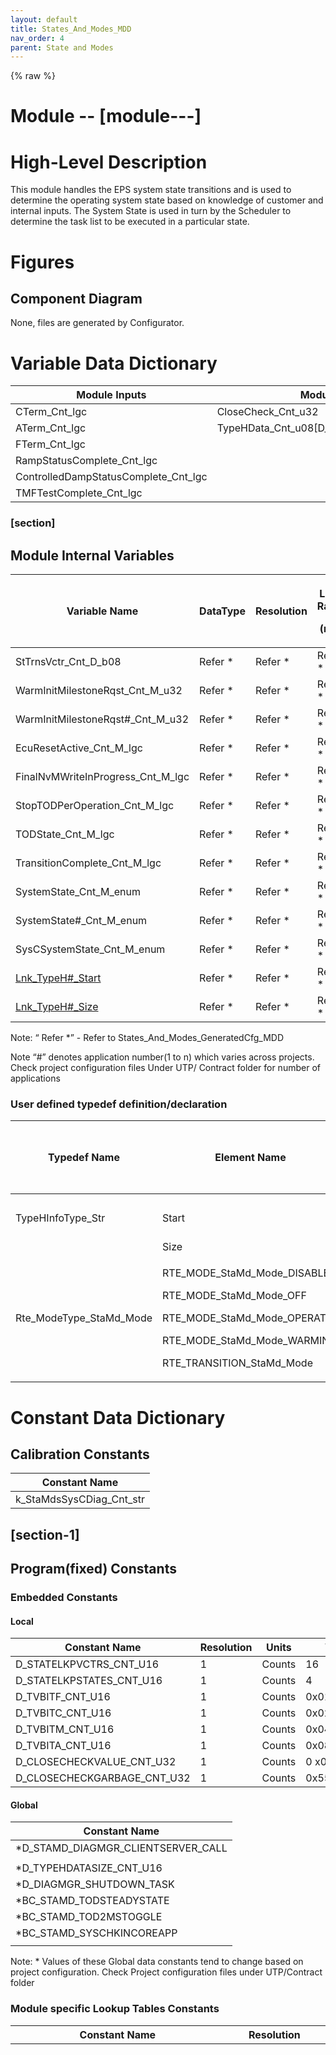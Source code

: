 ```yaml
---
layout: default
title: States_And_Modes_MDD
nav_order: 4
parent: State and Modes
---
```

{% raw %}
# Module --  [module---]

# High-Level Description

This module handles the EPS system state transitions and is used to
determine the operating system state based on knowledge of customer and
internal inputs. The System State is used in turn by the Scheduler to
determine the task list to be executed in a particular state.

# Figures

## Component Diagram 

None, files are generated by Configurator.

#  Variable Data Dictionary

| Module Inputs                        | Module Outputs                               |
|------------------------------------|------------------------------------|
| CTerm_Cnt_lgc                        | CloseCheck_Cnt_u32                           |
| ATerm_Cnt_lgc                        | TypeHData_Cnt_u08\[D_TYPEHDATASIZE_CNT_U16\] |
| FTerm_Cnt_lgc                        |                                              |
| RampStatusComplete_Cnt_lgc           |                                              |
| ControlledDampStatusComplete_Cnt_lgc |                                              |
| TMFTestComplete_Cnt_lgc              |                                              |

###  [section]

## Module Internal Variables

<table>
<colgroup>
<col style="width: 19%" />
<col style="width: 8%" />
<col style="width: 8%" />
<col style="width: 6%" />
<col style="width: 7%" />
<col style="width: 10%" />
<col style="width: 38%" />
</colgroup>
<thead>
<tr class="header">
<th>Variable Name</th>
<th>DataType</th>
<th>Resolution</th>
<th><p>Legal Range</p>
<p>(min)</p></th>
<th><p>Legal Range</p>
<p>(max)</p></th>
<th>Multiplicity</th>
<th>Software Segment</th>
</tr>
</thead>
<tbody>
<tr class="odd">
<td>StTrnsVctr_Cnt_D_b08</td>
<td>Refer *</td>
<td>Refer *</td>
<td>Refer *</td>
<td>Refer *</td>
<td>1:1</td>
<td>STAMD#_START_SEC_VAR_CLEARED_8</td>
</tr>
<tr class="even">
<td>WarmInitMilestoneRqst_Cnt_M_u32</td>
<td>Refer *</td>
<td>Refer *</td>
<td>Refer *</td>
<td>Refer *</td>
<td>1:1</td>
<td>STAMD#_START_SEC_VAR_CLEARED_32</td>
</tr>
<tr class="odd">
<td>WarmInitMilestoneRqst#_Cnt_M_u32</td>
<td>Refer *</td>
<td>Refer *</td>
<td>Refer *</td>
<td>Refer *</td>
<td>0:n</td>
<td>STAMD#_START_SEC_VAR_CLEARED_32</td>
</tr>
<tr class="even">
<td>EcuResetActive_Cnt_M_lgc</td>
<td>Refer *</td>
<td>Refer *</td>
<td>Refer *</td>
<td>Refer *</td>
<td><u>1:1</u></td>
<td><u>STAMD#_START_SEC_VAR_CLEARED_BOOLEAN</u></td>
</tr>
<tr class="odd">
<td>FinalNvMWriteInProgress_Cnt_M_lgc</td>
<td>Refer *</td>
<td>Refer *</td>
<td>Refer *</td>
<td>Refer *</td>
<td>1:1</td>
<td>STAMD#_START_SEC_VAR_CLEARED_BOOLEAN</td>
</tr>
<tr class="even">
<td>StopTODPerOperation_Cnt_M_lgc</td>
<td>Refer *</td>
<td>Refer *</td>
<td>Refer *</td>
<td>Refer *</td>
<td>1:1</td>
<td>STAMD#_START_SEC_VAR_CLEARED_BOOLEAN</td>
</tr>
<tr class="odd">
<td>TODState_Cnt_M_lgc</td>
<td>Refer *</td>
<td>Refer *</td>
<td>Refer *</td>
<td>Refer *</td>
<td>1:1</td>
<td>STAMD#_START_SEC_VAR_CLEARED_BOOLEAN</td>
</tr>
<tr class="even">
<td>TransitionComplete_Cnt_M_lgc</td>
<td>Refer *</td>
<td>Refer *</td>
<td>Refer *</td>
<td>Refer *</td>
<td>1:1</td>
<td>STAMD#_START_SEC_VAR_CLEARED_BOOLEAN</td>
</tr>
<tr class="odd">
<td>SystemState_Cnt_M_enum</td>
<td>Refer *</td>
<td>Refer *</td>
<td>Refer *</td>
<td>Refer *</td>
<td>1:1</td>
<td>STAMD#_START_SEC_VAR_INIT_UNSPECIFIED</td>
</tr>
<tr class="even">
<td>SystemState#_Cnt_M_enum</td>
<td>Refer *</td>
<td>Refer *</td>
<td>Refer *</td>
<td>Refer *</td>
<td>0:n</td>
<td>STAMD#_START_SEC_VAR_INIT_UNSPECIFIED</td>
</tr>
<tr class="odd">
<td>SysCSystemState_Cnt_M_enum</td>
<td>Refer *</td>
<td>Refer *</td>
<td>Refer *</td>
<td>Refer *</td>
<td>1:1</td>
<td>STAMD#_START_SEC_VAR_INIT_UNSPECIFIED</td>
</tr>
<tr class="even">
<td><u>Lnk_TypeH#_Start</u></td>
<td>Refer *</td>
<td>Refer *</td>
<td>Refer *</td>
<td>Refer *</td>
<td>0:n</td>
<td>AP_STAMD_CONST</td>
</tr>
<tr class="odd">
<td><u>Lnk_TypeH#_Size</u></td>
<td>Refer *</td>
<td>Refer *</td>
<td>Refer *</td>
<td>Refer *</td>
<td>0:n</td>
<td>AP_STAMD_CONST</td>
</tr>
</tbody>
</table>

Note: “ Refer \*” - Refer to States_And_Modes_GeneratedCfg_MDD

Note “#” denotes application number(1 to n) which varies across
projects. Check project configuration files Under UTP/ Contract folder
for number of applications

### User defined typedef definition/declaration 

<table>
<colgroup>
<col style="width: 37%" />
<col style="width: 24%" />
<col style="width: 16%" />
<col style="width: 11%" />
<col style="width: 11%" />
</colgroup>
<thead>
<tr class="header">
<th>Typedef Name</th>
<th>Element Name</th>
<th>User Defined Type</th>
<th><p>Legal Range</p>
<p>(min)</p></th>
<th><p>Legal Range</p>
<p>(max)</p></th>
</tr>
</thead>
<tbody>
<tr class="odd">
<td></td>
<td></td>
<td></td>
<td></td>
<td></td>
</tr>
<tr class="even">
<td>TypeHInfoType_Str</td>
<td>Start</td>
<td>Const uint8 pointer</td>
<td>0</td>
<td>Full</td>
</tr>
<tr class="odd">
<td></td>
<td>Size</td>
<td>Uint32</td>
<td>0</td>
<td>Full</td>
</tr>
<tr class="even">
<td>Rte_ModeType_StaMd_Mode</td>
<td><p>RTE_MODE_StaMd_Mode_DISABLE</p>
<p>RTE_MODE_StaMd_Mode_OFF</p>
<p>RTE_MODE_StaMd_Mode_OPERATE</p>
<p>RTE_MODE_StaMd_Mode_WARMINIT</p>
<p>RTE_TRANSITION_StaMd_Mode</p></td>
<td>N/A</td>
<td>N/A</td>
<td>N/A</td>
</tr>
</tbody>
</table>

# Constant Data Dictionary

## Calibration Constants

| Constant Name            |
|--------------------------|
| k_StaMdsSysCDiag_Cnt_str |

##  [section-1]

## Program(fixed) Constants

### Embedded Constants

#### Local

| Constant Name               | Resolution | Units  | Value       |
|-----------------------------|------------|--------|-------------|
| D_STATELKPVCTRS_CNT_U16     | 1          | Counts | 16          |
| D_STATELKPSTATES_CNT_U16    | 1          | Counts | 4           |
| D_TVBITF_CNT_U16            | 1          | Counts | 0x01        |
| D_TVBITC_CNT_U16            | 1          | Counts | 0x02        |
| D_TVBITM_CNT_U16            | 1          | Counts | 0x04        |
| D_TVBITA_CNT_U16            | 1          | Counts | 0x08        |
| D_CLOSECHECKVALUE_CNT_U32   | 1          | Counts | 0 x00FF00FF |
| D_CLOSECHECKGARBAGE_CNT_U32 | 1          | Counts | 0x5555AAAA  |

#### Global

| Constant Name                                       |
|-----------------------------------------------------|
| \*D_STAMD_DIAGMGR_CLIENTSERVER_CALL                 |
|                                                     |
| \*D_TYPEHDATASIZE_CNT_U16                           |
| <span class="mark">\*D_DIAGMGR_SHUTDOWN_TASK</span> |
| \*BC_STAMD_TODSTEADYSTATE                           |
| \*BC_STAMD_TOD2MSTOGGLE                             |
| \*BC_STAMD_SYSCHKINCOREAPP                          |
|                                                     |

Note: \* Values of these Global data constants tend to change based on
project configuration. Check Project configuration files under
UTP/Contract folder

### Module specific Lookup Tables Constants

<table style="width:100%;">
<colgroup>
<col style="width: 32%" />
<col style="width: 11%" />
<col style="width: 40%" />
<col style="width: 16%" />
</colgroup>
<thead>
<tr class="header">
<th>Constant Name</th>
<th>Resolution</th>
<th>Value</th>
<th>Software Segment</th>
</tr>
</thead>
<tbody>
<tr class="odd">
<td>Rte_ModeType_StaMd_Mode t_StateLkpTbl_Cnt_u8
[D_STATELKPSTATES_CNT_U16] [D_STATELKPVCTRS_CNT_U16]</td>
<td>N/A</td>
<td><p>{ {RTE_MODE_StaMd_Mode_OFF,</p>
<blockquote>
<p>RTE_MODE_StaMd_Mode_OFF,</p>
<p>RTE_MODE_StaMd_Mode_OFF,</p>
<p>RTE_MODE_StaMd_Mode_OFF,</p>
<p>RTE_MODE_StaMd_Mode_OFF,</p>
<p>RTE_MODE_StaMd_Mode_OFF,</p>
<p>RTE_MODE_StaMd_Mode_OFF,</p>
<p>RTE_MODE_StaMd_Mode_OFF,</p>
<p>RTE_MODE_StaMd_Mode_DISABLE,</p>
<p>RTE_MODE_StaMd_Mode_DISABLE,</p>
<p>RTE_MODE_StaMd_Mode_WARMINIT,</p>
<p>RTE_MODE_StaMd_Mode_DISABLE,</p>
<p>RTE_MODE_StaMd_Mode_ DISABLE,</p>
<p>RTE_MODE_StaMd_Mode_ DISABLE,</p>
<p>RTE_MODE_StaMd_Mode_ WARMINIT,</p>
<p>RTE_MODE_StaMd_Mode_ DISABLE },</p>
</blockquote>
<p>{RTE_MODE_StaMd_Mode_OFF,</p>
<blockquote>
<p>RTE_MODE_StaMd_Mode_OFF,</p>
<p>RTE_MODE_StaMd_Mode_OFF,</p>
<p>RTE_MODE_StaMd_Mode_OFF,</p>
<p>RTE_MODE_StaMd_Mode_OFF,</p>
<p>RTE_MODE_StaMd_Mode_OFF,</p>
<p>RTE_MODE_StaMd_Mode_OFF,</p>
<p>RTE_MODE_StaMd_Mode_OFF,</p>
<p>RTE_MODE_StaMd_Mode_WARMINIT,</p>
<p>RTE_MODE_StaMd_Mode_WARMINIT,</p>
<p>RTE_MODE_StaMd_Mode_WARMINIT,</p>
<p>RTE_MODE_StaMd_Mode_WARMINIT,</p>
<p>RTE_MODE_StaMd_Mode_WARMINIT,</p>
<p>RTE_MODE_StaMd_Mode_WARMINIT,</p>
<p>RTE_MODE_StaMd_Mode_WARMINIT,</p>
<p>RTE_MODE_StaMd_Mode_WARMINIT},</p>
</blockquote>
<p>{RTE_MODE_StaMd_Mode_OPERATE,</p>
<blockquote>
<p>RTE_MODE_StaMd_Mode_OPERATE,</p>
<p>RTE_MODE_StaMd_Mode_OPERATE,</p>
<p>RTE_MODE_StaMd_Mode_OPERATE,</p>
<p>RTE_MODE_StaMd_Mode_DISABLE,</p>
<p>RTE_MODE_StaMd_Mode_DISABLE,</p>
<p>RTE_MODE_StaMd_Mode_DISABLE,</p>
<p>RTE_MODE_StaMd_Mode_DISABLE,</p>
<p>RTE_MODE_StaMd_Mode_OPERATE,</p>
<p>RTE_MODE_StaMd_Mode_OPERATE,</p>
<p>RTE_MODE_StaMd_Mode_OPERATE,</p>
<p>RTE_MODE_StaMd_Mode_OPERATE,</p>
<p>RTE_MODE_StaMd_Mode_DISABLE,</p>
<p>RTE_MODE_StaMd_Mode_DISABLE,</p>
<p>RTE_MODE_StaMd_Mode_DISABLE,</p>
<p>RTE_MODE_StaMd_Mode_DISABLE},</p>
</blockquote>
<p>{RTE_MODE_StaMd_Mode_DISABLE,</p>
<blockquote>
<p>RTE_MODE_StaMd_Mode_DISABLE,</p>
<p>RTE_MODE_StaMd_Mode_DISABLE,</p>
<p>RTE_MODE_StaMd_Mode_DISABLE,</p>
<p>RTE_MODE_StaMd_Mode_DISABLE,</p>
<p>RTE_MODE_StaMd_Mode_DISABLE,</p>
<p>RTE_MODE_StaMd_Mode_DISABLE,</p>
<p>RTE_MODE_StaMd_Mode_DISABLE,</p>
<p>RTE_MODE_StaMd_Mode_WARMINIT,</p>
<p>RTE_MODE_StaMd_Mode_DISABLE,</p>
<p>RTE_MODE_StaMd_Mode_WARMINIT,</p>
<p>RTE_MODE_StaMd_Mode_DISABLE,</p>
<p>RTE_MODE_StaMd_Mode_WARMINIT,</p>
<p>RTE_MODE_StaMd_Mode_DISABLE,</p>
<p>RTE_MODE_StaMd_Mode_OPERATE,</p>
<p>RTE_MODE_StaMd_Mode_DISABLE}</p>
</blockquote>
<p>}</p></td>
<td>CONST_UNSPECIFIED</td>
</tr>
<tr class="even">
<td>T_CurrentSystemState_Ptr_enum[ *SIZE]</td>
<td>N/A</td>
<td>Refer *</td>
<td>AP_STAMD_CONST</td>
</tr>
<tr class="odd">
<td>T_TypeHInfo_Cnt_Str[ *SIZE]</td>
<td>TypeHInfoType_Str</td>
<td>Refer *</td>
<td>AP_STAMD_CONST</td>
</tr>
<tr class="even">
<td>T_WarmInitMilestoneRqst_Ptr_enum[*SIZE]</td>
<td>N/A</td>
<td>Refer *</td>
<td>AP_STAMD_CONST</td>
</tr>
</tbody>
</table>

**Note:** The entries in the state lookup table rely on the fact that
generated values for the system state are maintained. If the generated
values are changed then the entries have to re arranged.

Note: \* SIZE for above tables varies across projects.Check Project
configuration files for size and elements of tables.**.**

Note: Refer \* **:** Refer to States_And_Modes_GeneratedCfg_MDD

# Functions/Macros used by the Sub-Modules 

## Library Functions / Macros 

The library functions / Macros that are called by the various sub
modules are identified below,

1.  

## Data Hiding Functions

None

## Global Functions/Macros Defined by this Module

### Process WarmInit Milestone Complete

| **Function Name**    | MilestoneRqst_WarmInitMilestoneComplete | Type        | Min | Max |
|--------------|-------------------------------|------------|--------|--------|
| **Arguments Passed** | user                                    | StaMd_Users | 0   | 31  |
| **Return Value**     | None                                    |             |     |     |

#### Description

![](ElectricPowerSteering_TexasInstruments_CHRYSLER_LWR_website/docs/StaMd/doc/mediax/media/image1.emf)

### Process WarmInit Milestone Not Complete

| **Function Name**    | MilestoneRqst_WarmInitMilestoneNotComplete | Type        | Min | Max |
|--------------|-------------------------------|------------|--------|--------|
| **Arguments Passed** | user                                       | StaMd_Users | 0   | 31  |
| **Return Value**     | None                                       |             |     |     |

#### Description

![](ElectricPowerSteering_TexasInstruments_CHRYSLER_LWR_website/docs/StaMd/doc/mediax/media/image2.emf)

### States and Modes ECU Reset

| **Function Name**    | StaMd_SCom_EcuReset | Type | Min | Max |
|----------------------|---------------------|------|-----|-----|
| **Arguments Passed** | none                |      |     |     |
| **Return Value**     | None                |      |     |     |

#### Description

EcuResetActive_Cnt_M_lgc = TRUE

### States and Modes Transition Function

| **Function Name**    | StaMd_Trns1 | Type | Min | Max |
|----------------------|-------------|------|-----|-----|
| **Arguments Passed** | none        |      |     |     |
| **Return Value**     | None        |      |     |     |

#### Description

WriteTypeH()

**\#if**(D_STAMD_DIAGMGR_CLIENTSERVER_CALL == STD_ON)

Rte_Call_DiagMgr_StaCtrl_Shutdown();

**\#else**

ActivateTask(D_DIAGMGR_SHUTDOWN_TASK);

**\#endif**

NVMWRITEALLFUNC()

FinalNvMWriteInProgress_Cnt_M_lgc = TRUE

*Note: D_STAMD_DIAGMGR_CLIENTSERVER_CALL is generated as STD_ON or
STD_OFF based on the configuration of the program.*

### States and Modes Initialization

| **Function Name**    | StaMd_Init1 | Type | Min | Max |
|----------------------|-------------|------|-----|-----|
| **Arguments Passed** | none        |      |     |     |
| **Return Value**     | None        |      |     |     |

#### Description

![](ElectricPowerSteering_TexasInstruments_CHRYSLER_LWR_website/docs/StaMd/doc/mediax/media/image3.emf)

### States and Modes Periodic

| **Function Name**    | StaMd_Per1 | Type | Min | Max |
|----------------------|------------|------|-----|-----|
| **Arguments Passed** | none       |      |     |     |
| **Return Value**     | None       |      |     |     |

#### Description![](ElectricPowerSteering_TexasInstruments_CHRYSLER_LWR_website/docs/StaMd/doc/mediax/media/image4.emf)

![](ElectricPowerSteering_TexasInstruments_CHRYSLER_LWR_website/docs/StaMd/doc/mediax/media/image5.emf)

### System State Check

<table>
<colgroup>
<col style="width: 16%" />
<col style="width: 39%" />
<col style="width: 17%" />
<col style="width: 13%" />
<col style="width: 12%" />
</colgroup>
<thead>
<tr class="header">
<th><strong>Function Name</strong></th>
<th>SystemStateCheck</th>
<th>Type</th>
<th>Min</th>
<th>Max</th>
</tr>
</thead>
<tbody>
<tr class="odd">
<td><strong>Arguments Passed</strong></td>
<td>FTermActive_Cnt_T_lgc</td>
<td>boolean</td>
<td>FALSE</td>
<td>TRUE</td>
</tr>
<tr class="even">
<td></td>
<td>CTermActive_Cnt_T_lgc</td>
<td>boolean</td>
<td>FALSE</td>
<td>TRUE</td>
</tr>
<tr class="odd">
<td></td>
<td>ATermActive_Cnt_T_lgc</td>
<td>boolean</td>
<td>FALSE</td>
<td>TRUE</td>
</tr>
<tr class="even">
<td></td>
<td>RampStatusCmp_Cnt_T_lgc</td>
<td>boolean</td>
<td>FALSE</td>
<td>TRUE</td>
</tr>
<tr class="odd">
<td></td>
<td>CtrldDmpStsCmp_Cnt_T_lgc</td>
<td>boolean</td>
<td>FALSE</td>
<td>TRUE</td>
</tr>
<tr class="even">
<td></td>
<td>TMFTestComplete_Cnt_T_lgc</td>
<td>boolean</td>
<td>FALSE</td>
<td>TRUE</td>
</tr>
<tr class="odd">
<td></td>
<td>SysCFltCntr_Ptr_T_u16</td>
<td>uint16 *</td>
<td>0</td>
<td>255</td>
</tr>
<tr class="even">
<td><strong>Return Value</strong></td>
<td>FaultStatus_Cnt_T_enum</td>
<td>NxtrDiagMgrStatus</td>
<td colspan="2"><p>NTC_STATUS_PASSED</p>
<p>NTC_STATUS_FAILED</p>
<p>NTC_STATUS_PREPASSED</p>
<p>NTC_STATUS_PREFAILED</p></td>
</tr>
</tbody>
</table>

#### Description

#### ![](ElectricPowerSteering_TexasInstruments_CHRYSLER_LWR_website/docs/StaMd/doc/mediax/media/image6.emf) [section-2]

![](ElectricPowerSteering_TexasInstruments_CHRYSLER_LWR_website/docs/StaMd/doc/mediax/media/image7.emf)

## Local Functions/Macros Used by this MDD only

### Macro Function \#1

SetBits_m(var, mask) : var = var \| mask

### Macro Function \#2

ClrBits_m(var, mask) : var = var & mask

### Local Function \#1

<table>
<colgroup>
<col style="width: 10%" />
<col style="width: 36%" />
<col style="width: 23%" />
<col style="width: 14%" />
<col style="width: 15%" />
</colgroup>
<thead>
<tr class="header">
<th><strong>Function Name</strong></th>
<th>BldTranVctr</th>
<th>Type</th>
<th>Min</th>
<th>Max</th>
</tr>
</thead>
<tbody>
<tr class="odd">
<td><strong>Arguments Passed</strong></td>
<td>SysState_Cnt_T_Enum</td>
<td>Rte_ModeType_StaMd_Mode</td>
<td colspan="2"><p>RTE_MODE_StaMd_Mode_DISABLE</p>
<p>RTE_MODE_StaMd_Mode_OFF</p>
<p>RTE_MODE_StaMd_Mode_OPERATE</p>
<p>RTE_MODE_StaMd_Mode_WARMINIT</p>
<p>RTE_TRANSITION_StaMd_Mode</p></td>
</tr>
<tr class="even">
<td></td>
<td>FTermActive_Cnt_T_lgc</td>
<td>boolean</td>
<td>FALSE</td>
<td>TRUE</td>
</tr>
<tr class="odd">
<td></td>
<td>CTermActive_Cnt_T_lgc</td>
<td>boolean</td>
<td>FALSE</td>
<td>TRUE</td>
</tr>
<tr class="even">
<td></td>
<td>ATermActive_Cnt_T_lgc</td>
<td>boolean</td>
<td>FALSE</td>
<td>TRUE</td>
</tr>
<tr class="odd">
<td></td>
<td>RampStatusCmp_Cnt_T_lgc</td>
<td>boolean</td>
<td>FALSE</td>
<td>TRUE</td>
</tr>
<tr class="even">
<td></td>
<td>CtrldDmpStsCmp_Cnt_T_lgc</td>
<td>boolean</td>
<td>FALSE</td>
<td>TRUE</td>
</tr>
<tr class="odd">
<td><strong>Return Value</strong></td>
<td>TransVec_Cnt_T_u8</td>
<td>uint8</td>
<td>FULL</td>
<td>FULL</td>
</tr>
</tbody>
</table>

#### Design Rationale

NvM_GetErrorStatus has been used instead of an RTE_Call_GetErrorStatus
in order to specify the blockID and also to prevent the integrator map
it to a wrong port interface.

#### Description![](ElectricPowerSteering_TexasInstruments_CHRYSLER_LWR_website/docs/StaMd/doc/mediax/media/image8.emf)

### Local Function \#2

| **Function Name**    | ReadTypeH | Type | Min | Max |
|----------------------|-----------|------|-----|-----|
| **Arguments Passed** | None      |      |     |     |
| **Return Value**     | none      |      |     |     |

#### Design Rationale

ReadTypeH functions call has been added to this module although the FDD
doesn’t call them out as this module performs the system NvH memory read
after system power up.

#### Description

![](ElectricPowerSteering_TexasInstruments_CHRYSLER_LWR_website/docs/StaMd/doc/mediax/media/image9.emf)

### Local Function \#3

| **Function Name**    | WriteTypeH | Type | Min | Max |
|----------------------|------------|------|-----|-----|
| **Arguments Passed** | none       |      |     |     |
| **Return Value**     | none       |      |     |     |

#### Design Rationale

WriteTypeH functions call has been added to this module although the FDD
doesn’t call them out as this module performs the system NvH memory
write before system shutdown.

#### Description

![](ElectricPowerSteering_TexasInstruments_CHRYSLER_LWR_website/docs/StaMd/doc/mediax/media/image10.emf)

### Local Function \#4

| **Function Name**    | CheckWarmInitComplete           | Type    | Min   | Max  |
|--------|--------------------------|-----------------|-----------|-----------|
| **Arguments Passed** | None                            |         |       |      |
| **Return Value**     | WarmInitMilestoneComp_Cnt_T_lgc | Boolean | FALSE | TRUE |

#### Description

# ![](ElectricPowerSteering_TexasInstruments_CHRYSLER_LWR_website/docs/StaMd/doc/mediax/media/image11.emf) Software Module Implementation

## Initial Data Values

| Data          | Value           |
|---------------|-----------------|
| CTerm_Cnt_lgc | D_FALSE_CNT_LGC |
| ATerm_Cnt_lgc | D_TRUE_CNT_LGC  |
| FTerm_Cnt_lgc | D_FALSE_CNT_LGC |

##  [section-3]

## Initialization Functions

### Init: 

## Periodic Functions

## Fault Recovery Functions

None

## Shutdown Functions

None

## Interrupt Functions

None

## Serial Communication Functions

## Execution Requirements

## Execution Sequence of the Module

## \_Init1 needs to RUN prior to any function that requires the use of TypeH data.Execution Rates for sub-modules called by the Scheduler [init1-needs-to-run-prior-to-any-function-that-requires-the-use-of-typeh-data.execution-rates-for-sub-modules-called-by-the-scheduler]

| Function Name | Calling Frequency | System State(s) in which the function is called |
|----------------------------|-----------------|----------------------------|
|               |                   |                                                 |
|               |                   |                                                 |
|               |                   |                                                 |

## Execution Requirements for Serial Communication Functions 

| Function Name | Sub-Module called by (Serial Comm Function Name) |
|---------------|--------------------------------------------------|
|               |                                                  |

#  [section-4]

#  Memory Map Definition Requirements

## Sub Modules (Functions)

This table identifies the software segments for functions identified in
this module.

| Name of Sub Module | Software Segment |
|--------------------|------------------|
|                    |                  |
|                    |                  |
|                    |                  |
|                    |                  |

##  [section-5]

## Global and Local Functions

This table identifies the software segments for global and local
functions identified in this module.

| Name of Sub Module                         | Software Segment       |
|--------------------------------------------|------------------------|
| BldTranVctr                                | RTE_AP_STAMD_APPL_CODE |
| MilestoneRqst_WarmInitMilestoneComplete    | RTE_AP_STAMD_APPL_CODE |
| MilestoneRqst_WarmInitMilestoneNotComplete | RTE_AP_STAMD_APPL_CODE |
| ReadTypeH                                  | RTE_AP_STAMD_APPL_CODE |
| WriteTypeH                                 | RTE_AP_STAMD_APPL_CODE |
| CheckWarmInitComplete                      | RTE_AP_STAMD_APPL_CODE |
| SystemStateCheck                           | RTE_AP_STAMD_APPL_CODE |
| StaMd_SCom_EcuReset                        | RTE_AP_STAMD_APPL_CODE |
| StaMd_Trns1                                | RTE_AP_STAMD_APPL_CODE |
| StaMd_Per1                                 | RTE_AP_STAMD_APPL_CODE |
| StaMd_Init1                                | RTE_AP_STAMD_APPL_CODE |

#  [section-6]

#  Known Issues / Limitations With Design

1.  .FDD does not currently support “Transition” state required for RTE
    runnables triggered on state transitions. Current design simply does
    nothing if in “Transition” state.

2.  FDD requirement state that an off state milestone is considered as
    complete when all the NVM writes are complete. This milestone is
    currently performed internally by querying the NVM write status in
    this module.

3.  FDD calls out for the F Term input to this module as a Boolean type
    diagnostic flag that is used to indicate a fault requesting removal
    of assist and currently there is no requirement for a component to
    send out this flag(according to FDD data dictionary version 86 dated
    16^th^ Mar 2012). However, it has been implemented in Diagnostic
    manager version FDD37B_001.6

#  Revision Control Log

| **Item \#** | **Rev \#** | **Change Description**                                                                          | **Date**   | **Author Initials** |
|-------|-------|-----------------------------------|------------|-----------|
| 1           | 1          | Initial EA3.0 version.                                                                          | 11-Apr-11  | LWW                 |
| 2           | 2          | Updated range errors found during UTP                                                           | 13-Apr-11  | LWW                 |
| 3           | 3          | Added RampStatusCmp_Cnt_T_lgc                                                                   | 05-Jan-12  | M. Story            |
| 4           | 4          | Updated for issues found at Unit Test                                                           | 30-Jan-12  | M. Story            |
| 5           | 5          | Updates to meet FDD 10C v006                                                                    | 20-Mar-12  | VK                  |
| 6           | 6          | Updates to fix anomaly 3143                                                                     | 09-Apr-12  | VK                  |
| 7           | 7          | Added SCom function and logic to perform ECU Reset                                              | 26-Apr-12  | LWW                 |
| 8           | 8          | Updated to fix Anom 3158 for LookUpTable                                                        | 7-May-12   | NRAR                |
| 9           | 9          | Added EEPROM Failed to Close check                                                              | 27-Jul-12  | OT                  |
| 10          | 10         | Changed write complete check on Close Check diagnostic                                          | 03-Aug-12  | LWW                 |
| 11          | 11         | Added checkpoints, removed call to end operation cycle, added a MemMap section for const table  | 21-Sep-12  | LWW                 |
| 12          | 12         | Updated to the latest src(v16)                                                                  | 15-Feb-13  | VK                  |
| 13          | 13         | Moved state transition complete logic ahead of the switch case statement to always be performed | 05-Jun-13  | KJS                 |
| 14          | 14         | Applied final changes to A5108 correction in Per1                                               | 05-Jun-13  | KJS                 |
| 15          | 15         | Changes made to MDD to be more generic for all projects                                         | 18-June-13 | NRAR                |
| 16          | 16         | MDD version updated to match synergy version                                                    | 27-June-13 | NRAR                |
| 17          | 17         | Fixed anomaly 5205, added logic to force TOD low in toggle mode during powerdown.               | 27-June-13 | LWW                 |

{% endraw %}